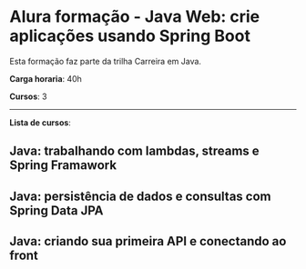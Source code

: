 # Alura formação - Java Web: crie aplicações usando Spring Boot

Esta formação faz parte da trilha Carreira em Java.

**Carga horaria**: 40h

**Cursos**: 3

-----------------------------------------------------------------------

**Lista de cursos**:

## Java: trabalhando com lambdas, streams e Spring Framawork

## Java: persistência de dados e consultas com Spring Data JPA

## Java: criando sua primeira API e conectando ao front
